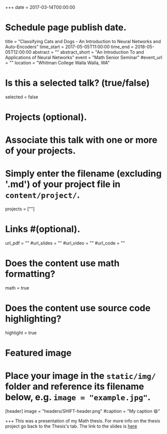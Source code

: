 +++
date = 2017-03-14T00:00:00  
# Schedule page publish date.

title = "Classifying Cats and Dogs - An Introduction to Neural Networks and Auto-Encoders"
time_start = 2017-05-05T11:00:00
time_end = 2018-05-05T12:00:00
abstract = ""
abstract_short = "An Introduction To and Applications of Neural Networks"
event = "Math Senior Seminar"
#event_url = ""
location = "Whitman College Walla Walla, WA"

# Is this a selected talk? (true/false)
selected = false

# Projects (optional).
#   Associate this talk with one or more of your projects.
#   Simply enter the filename (excluding '.md') of your project file in `content/project/`.
projects = [""]

# Links #(optional).
url_pdf = ""
#url_slides = ""
#url_video = ""
#url_code = ""

# Does the content use math formatting?
math = true

# Does the content use source code highlighting?
highlight = true

# Featured image
# Place your image in the `static/img/` folder and reference its filename below, e.g. `image = "example.jpg"`.
[header]
image = "headers/SHIFT-header.png"
#caption = "My caption :smile:"

+++
 This was a presentation of my Math thesis. For more info on the thesis project go back to the Thesis's tab. The link to the slides is <a href="file/mathpresent.pdf" target="\_blank">here</a> 